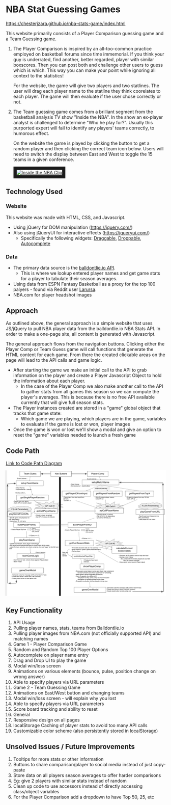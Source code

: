 # NBA Stat Guessing Games

https://chesterjzara.github.io/nba-stats-game/index.html

This website primarily consists of a Player Comparison guessing game and a Team Guessing game. 

1. The Player Comparison is inspired by an all-too-common practice employed on basketball forums since time immemorial. If you think your guy is underrated, find another, better regarded, player with similar boxscores. Then you can post both and challenge other users to guess which is which. This way you can make your point while ignoring all context to the statistics! 

   For the website, the game will give two players and two statlines. The user will drag each player name to the statline they think coorelates to each player. The game will then evaluate if the user chose correctly or not. 
2. The Team guessing game comes from a brilliant segment from the basketball analysis TV show "Inside the NBA". In the show an ex-player analyst is challenged to determine "Who he play for?". Usually this purported expert will fail to identify any players' teams correctly, to humorous effect.

   On the website the game is played by clicking the button to get a random player and then clicking the correct team icon below. Users will need to switch the display between East and West to toggle the 15 teams in a given conference.

   <a href="http://www.youtube.com/watch?feature=player_embedded&v=cBHPQ25J07E
" target="_blank"><img src="http://img.youtube.com/vi/cBHPQ25J07E/0.jpg" 
alt="Inside the NBA Clip" width="400" height="300" border="10" /></a>

## Technology Used

### Website
This website was made with HTML, CSS, and Javascript.
* Using jQuery for DOM manipulation (https://jquery.com/)
* Also using jQueryUI for interactive effects (https://jqueryui.com/)
  * Specifically the following widgets: [Draggable](https://jqueryui.com/draggable/), [Droppable](https://jqueryui.com/droppable/), [Autocomplete](https://jqueryui.com/autocomplete/)

### Data

* The primary data source is the [balldontlie.io API](balldontlie.io).
  * This is where we lookup entered player names and get game stats for a player to tabulate their season averages.
* Using data from ESPN Fantasy Basketball as a proxy for the top 100 palyers - found via Reddit user [Larursa](https://www.reddit.com/r/fantasybball/comments/9in504/heres_a_spreadsheet_of_espns_projected_stats_and/). 
* NBA.com for player headshot images

## Approach

As outlined above, the general approach is a simple website that uses JS/jQuery to pull NBA player data from the balldontlie.io NBA Stats API. In order to make a one-page site, all content is generated with Javascript.

The general approach flows from the navigation buttons. Clicking either the Player Comp or Team Guess game will call functions that generate the HTML content for each game. From there the created clickable areas on the page will lead to the API calls and game logic.
  * After starting the game we make an initial call to the API to grab information on the player and create a Player Javascript Object to hold the information about each player.
    * In the case of the Player Comp we also make another call to the API to gather stats from all games this season so we can compute the player's averages. This is because there is no free API available currently that will give full season stats.
  * The Player instances created are stored in a "game" global object that tracks that game state:
    * Which game we are playing, which players are in the game, variables to evaluate if the game is lost or won, player images
  * Once the game is won or lost we'll show a modal and give an option to reset the "game" variables needed to launch a fresh game

## Code Path

[Link to Code Path Diagram](https://docs.google.com/presentation/d/1nlp0zW-yGjsSI5BqZHMwPQAUvTLpzgBSfxVpxEza0ZE/edit?usp=sharing)

![alt-text](https://github.com/chesterjzara/chesterjzara.github.io/blob/master/nba-stats-game/notes/code-diagram-4-18.png)

## Key Functionality

1. API Usage
  1. Pulling player names, stats, teams from Balldontlie.io
  1. Pulling player images from NBA.com (not officially supported API) and matching names
1. Game 1 - Player Comparison Game
  1. Random and Random Top 100 Player Options
  1. Autocomplete on player name entry
  1. Drag and Drop UI to play the game
  1. Modal win/loss screen
  1. Animations on various elements (bounce, pulse, position change on wrong answer)
  1. Able to specify players via URL parameters
1. Game 2 - Team Guessing Game
  1. Animations on East/West button and changing teams
  1. Modal win/loss screen - will explain why you lost
  1. Able to specify players via URL parameters
  1. Score board tracking and ability to reset
1. General
  1. Responsive design on all pages
  1. localStorage Caching of player stats to avoid too many API calls
  1. Customizable color scheme (also persistently stored in localStorage)

## Unsolved Issues / Future Improvements

1. Tooltips for more stats or other information
1. Buttons to share comparison/player to social media instead of just copy-paste
1. Store data on all players season averages to offer harder comparisons
  1. Eg: give 2 players with similar stats instead of random
1. Clean up code to use accessors instead of directly accessing class/object variables
1. For the Player Comparison add a dropdown to have Top 50, 25, etc
